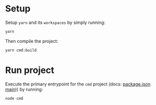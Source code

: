 

# Setup

Setup `yarn` and its `workspaces` by simply running:

```bash
yarn
```

Then compile the project:
```bash
yarn cmd:build
```

# Run project

Execute the primary entrypoint for the `cmd` project (docs: [package.json main](https://docs.npmjs.com/files/package.json#main))) by running:

```bash
node cmd
```
